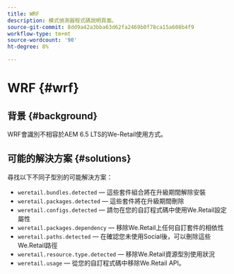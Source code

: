 ```yaml
---
title: WRF
description: 模式偵測器程式碼說明頁面。
source-git-commit: 8dd9a42a3bba63d62fa2469b0f78ca15a608b4f9
workflow-type: tm+mt
source-wordcount: '90'
ht-degree: 8%

---
```


# WRF {#wrf}

## 背景 {#background}

WRF會識別不相容於AEM 6.5 LTS的We-Retail使用方式。

<!-- Alexandru: drafting for now ## Possible implications and risks {#implications-and-risks} -->

## 可能的解決方案 {#solutions}

尋找以下不同子型別的可能解決方案：

* `weretail.bundles.detected` — 這些套件組合將在升級期間解除安裝
* `weretail.packages.detected` — 這些套件將在升級期間刪除
* `weretail.configs.detected` — 請勿在您的自訂程式碼中使用We.Retail設定屬性
* `weretail.packages.dependency` — 移除We.Retail上任何自訂套件的相依性
* `weretail.paths.detected` — 在確認您未使用Social後，可以刪除這些We.Retail路徑
* `weretail.resource.type.detected` — 移除We.Retail資源型別使用狀況
* `weretail.usage` — 從您的自訂程式碼中移除We.Retail API。